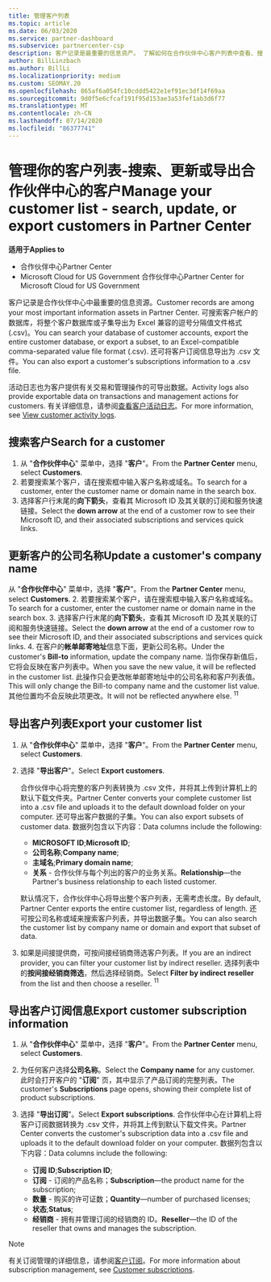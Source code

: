 ```yaml
---
title: 管理客户列表
ms.topic: article
ms.date: 06/03/2020
ms.service: partner-dashboard
ms.subservice: partnercenter-csp
description: 客户记录是最重要的信息资产。 了解如何在合作伙伴中心客户列表中查看、搜索、更新 & 导出信息。
author: BillLinzbach
ms.author: BillLi
ms.localizationpriority: medium
ms.custom: SEOMAY.20
ms.openlocfilehash: 865af6a054fc10cddd5422e1ef91ec3df14f69aa
ms.sourcegitcommit: 9d0f5e6cfcaf191f95d153ae3a53fef1ab3d6f77
ms.translationtype: MT
ms.contentlocale: zh-CN
ms.lasthandoff: 07/14/2020
ms.locfileid: "86377741"
---
```

# <a name="manage-your-customer-list---search-update-or-export-customers-in-partner-center"></a><span data-ttu-id="dc5e2-104">管理你的客户列表-搜索、更新或导出合作伙伴中心的客户</span><span class="sxs-lookup"><span data-stu-id="dc5e2-104">Manage your customer list - search, update, or export customers in Partner Center</span></span>

<span data-ttu-id="dc5e2-105">**适用于**</span><span class="sxs-lookup"><span data-stu-id="dc5e2-105">**Applies to**</span></span>

- <span data-ttu-id="dc5e2-106">合作伙伴中心</span><span class="sxs-lookup"><span data-stu-id="dc5e2-106">Partner Center</span></span>
- <span data-ttu-id="dc5e2-107">Microsoft Cloud for US Government 合作伙伴中心</span><span class="sxs-lookup"><span data-stu-id="dc5e2-107">Partner Center for Microsoft Cloud for US Government</span></span>

<span data-ttu-id="dc5e2-108">客户记录是合作伙伴中心中最重要的信息资源。</span><span class="sxs-lookup"><span data-stu-id="dc5e2-108">Customer records are among your most important information assets in Partner Center.</span></span> <span data-ttu-id="dc5e2-109">可搜索客户帐户的数据库，将整个客户数据库或子集导出为 Excel 兼容的逗号分隔值文件格式 (.csv)。</span><span class="sxs-lookup"><span data-stu-id="dc5e2-109">You can search your database of customer accounts, export the entire customer database, or export a subset, to an Excel-compatible comma-separated value file format (.csv).</span></span> <span data-ttu-id="dc5e2-110">还可将客户订阅信息导出为 .csv 文件。</span><span class="sxs-lookup"><span data-stu-id="dc5e2-110">You can also export a customer's subscriptions information to a .csv file.</span></span>

<span data-ttu-id="dc5e2-111">活动日志也为客户提供有关交易和管理操作的可导出数据。</span><span class="sxs-lookup"><span data-stu-id="dc5e2-111">Activity logs also provide exportable data on transactions and management actions for customers.</span></span> <span data-ttu-id="dc5e2-112">有关详细信息，请参阅[查看客户活动日志](activity-logs.md)。</span><span class="sxs-lookup"><span data-stu-id="dc5e2-112">For more information, see [View customer activity logs](activity-logs.md).</span></span>

## <a name="search-for-a-customer"></a><span data-ttu-id="dc5e2-113">搜索客户</span><span class="sxs-lookup"><span data-stu-id="dc5e2-113">Search for a customer</span></span>

1.  <span data-ttu-id="dc5e2-114">从 "**合作伙伴中心**" 菜单中，选择 "**客户**"。</span><span class="sxs-lookup"><span data-stu-id="dc5e2-114">From the **Partner Center** menu, select **Customers**.</span></span>
2.  <span data-ttu-id="dc5e2-115">若要搜索某个客户，请在搜索框中输入客户名称或域名。</span><span class="sxs-lookup"><span data-stu-id="dc5e2-115">To search for a customer, enter the customer name or domain name in the search box.</span></span>
3.  <span data-ttu-id="dc5e2-116">选择客户行末尾的**向下箭头**，查看其 Microsoft ID 及其关联的订阅和服务快速链接。</span><span class="sxs-lookup"><span data-stu-id="dc5e2-116">Select the **down arrow** at the end of a customer row to see their Microsoft ID, and their associated subscriptions and services quick links.</span></span>

## <a name="update-a-customers-company-name"></a><span data-ttu-id="dc5e2-117">更新客户的公司名称</span><span class="sxs-lookup"><span data-stu-id="dc5e2-117">Update a customer's company name</span></span>

<span data-ttu-id="dc5e2-118">从 "**合作伙伴中心**" 菜单中，选择 "**客户**"。</span><span class="sxs-lookup"><span data-stu-id="dc5e2-118">From the **Partner Center** menu, select **Customers**.</span></span>
2.  <span data-ttu-id="dc5e2-119">若要搜索某个客户，请在搜索框中输入客户名称或域名。</span><span class="sxs-lookup"><span data-stu-id="dc5e2-119">To search for a customer, enter the customer name or domain name in the search box.</span></span>
3.  <span data-ttu-id="dc5e2-120">选择客户行末尾的**向下箭头**，查看其 Microsoft ID 及其关联的订阅和服务快速链接。</span><span class="sxs-lookup"><span data-stu-id="dc5e2-120">Select the **down arrow** at the end of a customer row to see their Microsoft ID, and their associated subscriptions and services quick links.</span></span>
4.  <span data-ttu-id="dc5e2-121">在客户的**帐单邮寄地址**信息下面，更新公司名称。</span><span class="sxs-lookup"><span data-stu-id="dc5e2-121">Under the customer's **Bill-to** information, update the company name.</span></span> <span data-ttu-id="dc5e2-122">当你保存新值后，它将会反映在客户列表中。</span><span class="sxs-lookup"><span data-stu-id="dc5e2-122">When you save the new value, it will be reflected in the customer list.</span></span> <span data-ttu-id="dc5e2-123">此操作只会更改帐单邮寄地址中的公司名称和客户列表值。</span><span class="sxs-lookup"><span data-stu-id="dc5e2-123">This will only change the Bill-to company name and the customer list value.</span></span> <span data-ttu-id="dc5e2-124">其他位置均不会反映此项更改。</span><span class="sxs-lookup"><span data-stu-id="dc5e2-124">It will not be reflected anywhere else.</span></span>
<span data-ttu-id="dc5e2-125"><sup>1</sup></span><span class="sxs-lookup"><span data-stu-id="dc5e2-125"><sup>1</sup></span></span>
## <a name="export-your-customer-list"></a><span data-ttu-id="dc5e2-126">导出客户列表</span><span class="sxs-lookup"><span data-stu-id="dc5e2-126">Export your customer list</span></span>

1. <span data-ttu-id="dc5e2-127">从 "**合作伙伴中心**" 菜单中，选择 "**客户**"。</span><span class="sxs-lookup"><span data-stu-id="dc5e2-127">From the **Partner Center** menu, select **Customers**.</span></span>
2. <span data-ttu-id="dc5e2-128">选择 "**导出客户**"。</span><span class="sxs-lookup"><span data-stu-id="dc5e2-128">Select **Export customers**.</span></span>

   <span data-ttu-id="dc5e2-129">合作伙伴中心将完整的客户列表转换为 .csv 文件，并将其上传到计算机上的默认下载文件夹。</span><span class="sxs-lookup"><span data-stu-id="dc5e2-129">Partner Center converts your complete customer list into a .csv file and uploads it to the default download folder on your computer.</span></span> <span data-ttu-id="dc5e2-130">还可导出客户数据的子集。</span><span class="sxs-lookup"><span data-stu-id="dc5e2-130">You can also export subsets of customer data.</span></span> <span data-ttu-id="dc5e2-131">数据列包含以下内容：</span><span class="sxs-lookup"><span data-stu-id="dc5e2-131">Data columns include the following:</span></span>

   - <span data-ttu-id="dc5e2-132">**MICROSOFT ID**;</span><span class="sxs-lookup"><span data-stu-id="dc5e2-132">**Microsoft ID**;</span></span>
   - <span data-ttu-id="dc5e2-133">**公司名称**;</span><span class="sxs-lookup"><span data-stu-id="dc5e2-133">**Company name**;</span></span>
   - <span data-ttu-id="dc5e2-134">**主域名**;</span><span class="sxs-lookup"><span data-stu-id="dc5e2-134">**Primary domain name**;</span></span>
   - <span data-ttu-id="dc5e2-135">**关系** - 合作伙伴与每个列出的客户的业务关系。</span><span class="sxs-lookup"><span data-stu-id="dc5e2-135">**Relationship**—the Partner's business relationship to each listed customer.</span></span>

    <span data-ttu-id="dc5e2-136">默认情况下，合作伙伴中心将导出整个客户列表，无需考虑长度。</span><span class="sxs-lookup"><span data-stu-id="dc5e2-136">By default, Partner Center exports the entire customer list, regardless of length.</span></span> <span data-ttu-id="dc5e2-137">还可按公司名称或域来搜索客户列表，并导出数据子集。</span><span class="sxs-lookup"><span data-stu-id="dc5e2-137">You can also search the customer list by company name or domain and export that subset of data.</span></span>

3. <span data-ttu-id="dc5e2-138">如果是间接提供商，可按间接经销商筛选客户列表。</span><span class="sxs-lookup"><span data-stu-id="dc5e2-138">If you are an indirect provider, you can filter your customer list by indirect reseller.</span></span> <span data-ttu-id="dc5e2-139">选择列表中的**按间接经销商筛选**，然后选择经销商。</span><span class="sxs-lookup"><span data-stu-id="dc5e2-139">Select **Filter by indirect reseller** from the list and then choose a reseller.</span></span>
<span data-ttu-id="dc5e2-140"><sup>1</sup></span><span class="sxs-lookup"><span data-stu-id="dc5e2-140"><sup>1</sup></span></span>

## <a name="export-customer-subscription-information"></a><span data-ttu-id="dc5e2-141">导出客户订阅信息</span><span class="sxs-lookup"><span data-stu-id="dc5e2-141">Export customer subscription information</span></span>

1. <span data-ttu-id="dc5e2-142">从 "**合作伙伴中心**" 菜单中，选择 "**客户**"。</span><span class="sxs-lookup"><span data-stu-id="dc5e2-142">From the **Partner Center** menu, select **Customers**.</span></span>

2. <span data-ttu-id="dc5e2-143">为任何客户选择**公司名称**。</span><span class="sxs-lookup"><span data-stu-id="dc5e2-143">Select the **Company name** for any customer.</span></span> <span data-ttu-id="dc5e2-144">此时会打开客户的 "**订阅**" 页，其中显示了产品订阅的完整列表。</span><span class="sxs-lookup"><span data-stu-id="dc5e2-144">The customer's **Subscriptions** page opens, showing their complete list of product subscriptions.</span></span>

3. <span data-ttu-id="dc5e2-145">选择 "**导出订阅**"。</span><span class="sxs-lookup"><span data-stu-id="dc5e2-145">Select **Export subscriptions**.</span></span> <span data-ttu-id="dc5e2-146">合作伙伴中心在计算机上将客户订阅数据转换为 .csv 文件，并将其上传到默认下载文件夹。</span><span class="sxs-lookup"><span data-stu-id="dc5e2-146">Partner Center converts the customer's subscription data into a .csv file and uploads it to the default download folder on your computer.</span></span> <span data-ttu-id="dc5e2-147">数据列包含以下内容：</span><span class="sxs-lookup"><span data-stu-id="dc5e2-147">Data columns include the following:</span></span>
   - <span data-ttu-id="dc5e2-148">**订阅 ID**;</span><span class="sxs-lookup"><span data-stu-id="dc5e2-148">**Subscription ID**;</span></span>
   - <span data-ttu-id="dc5e2-149">**订阅** - 订阅的产品名称；</span><span class="sxs-lookup"><span data-stu-id="dc5e2-149">**Subscription**—the product name for the subscription;</span></span>
   - <span data-ttu-id="dc5e2-150">**数量** - 购买的许可证数；</span><span class="sxs-lookup"><span data-stu-id="dc5e2-150">**Quantity**—number of purchased licenses;</span></span>
   - <span data-ttu-id="dc5e2-151">**状态**;</span><span class="sxs-lookup"><span data-stu-id="dc5e2-151">**Status**;</span></span>
   - <span data-ttu-id="dc5e2-152">**经销商** - 拥有并管理订阅的经销商的 ID。</span><span class="sxs-lookup"><span data-stu-id="dc5e2-152">**Reseller**—the ID of the reseller that owns and manages the subscription.</span></span>

> [!NOTE]  
> <span data-ttu-id="dc5e2-153">有关订阅管理的详细信息，请参阅[客户订阅](customer-subscriptions.md)。</span><span class="sxs-lookup"><span data-stu-id="dc5e2-153">For more information about subscription management, see [Customer subscriptions](customer-subscriptions.md).</span></span>

